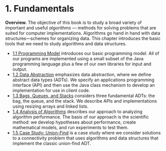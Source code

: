 # 1. Fundamentals

__Overview.__ The objective of this book is to study a broad variety of important and useful _algorithms_ — methods for solving problems that are suited for computer implementations. Algorithms go hand in hand with data structures—schemes for organizing data. This chapter introduces the basic tools that we need to study algorithms and data structures.

- [1.1 Programming Model](1_programming_model) introduces our basic programming model. All of our programs are implemented using a small subset of the Java programming language plus a few of our own libraries for input and output.
- [1.2 Data Abstraction](2_data_abstraction) emphasizes data abstraction, where we define abstract data types (ADTs). We specify an applications programming interface (API) and then use the Java class mechanism to develop an implementation for use in client code.
- [1.3 Bags, Queues, and Stacks](3_bags_queues_stacks) considers three fundamental ADTs: the bag, the queue, and the stack. We describe APIs and implementations using resizing arrays and linked lists.
- [1.4 Analysis of Algorithms](4_analysis_of_algorithms) describes our approach to analyzing algorithm performance. The basis of our approach is the scientific method: we develop hypotheses about performance, create mathematical models, and run experiments to test them.
- [1.5 Case Study: Union-Find](5_union_find) is a case study where we consider solutions to a connectivity problem that uses algorithms and data structures that implement the classic union-find ADT.